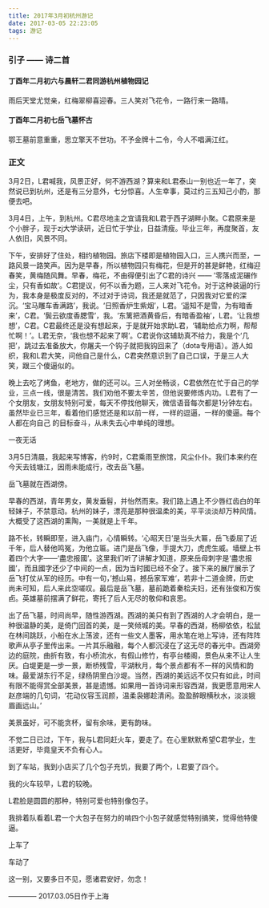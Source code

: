 ```yaml
---
title: 2017年3月初杭州游记
date: 2017-03-05 22:23:05
tags: 游记
---
```

### 引子 —— 诗二首

#### 丁酉年二月初六与晨轩二君同游杭州植物园记

雨后天堂尤觉亲，红梅翠柳喜迎春。三人笑对飞花令，一路行来一路晴。

#### 丁酉年二月初七岳飞墓怀古

鄂王墓前意重重，思立擎天不世功。不予金牌十二令，今人不唱满江红。

### 正文

3月2日，L君喊我，风景正好，何不游西湖？算来和L君泰山一别也近一年了，突然说已到杭州，还是有三分意外，七分惊喜。人生幸事，莫过约三五知己小酌，那便去吧。

3月4日，上午，到杭州。C君尽地主之宜请我和L君于西子湖畔小聚。C君原来是个小胖子，现于zj大学读研，近日忙于学业，日益清瘦。毕业三年，再度聚首，友人依旧，风景不同。

下午，安排好了住处，相约植物园。旅店下楼即是植物园入口，三人携兴而至，一路风景一路笑声。因为是早春，所以植物园只有梅花，但是开的甚是鲜艳，红梅迎春笑，黄梅随风舞。早春，梅花，不由得便引出了C君的诗兴 —— ’零落成泥碾作尘，只有香如故‘。C君提议，何不以香为题，三人来对飞花令。对于这种装逼的行为，我本身是极度反对的，不过对于诗词，我还是就范了，只因我对它爱的深沉。‘宝马雕车香满路’，我说。‘日照香炉生紫烟’，L君。‘遥知不是雪，为有暗香来’，C君。‘鬓云欲度香腮雪’，我。‘东篱把酒黄昏后，有暗香盈袖’，L君。‘让我想想’，C君。C君最终还是没有想起来，于是就开始求助L君，‘辅助给点力啊，帮帮忙啊！’。L君无奈，‘我也想不起来了啊’。C君说你这辅助真不给力，我是个‘几把’，跳过去准备放大，你屠夫一个钩子就把我钩回来了（dota专用语）。游人如织，我和L君大笑，问他自己是什么，C君突然意识到了自己口误，于是三人大笑，跟三个傻逼似的。

晚上去吃了烤鱼，老地方，做的还可以。三人对坐畅谈，C君依然在忙于自己的学业，三点一线，很是清苦。我们劝他不要太辛苦，但他说要修炼内功。L君有了一个女朋友，女朋友特别可爱，每天不停找他聊天，微信语音每次都是1分钟左右。虽然毕业已三年，看着他们感觉还是和以前一样，一样的逗逼，一样的傻逼。每个人都在向自己
的目标奋斗，从未失去心中单纯的理想。

一夜无话

3月5日清晨，我起来写博客，约9时，C君乘雨至旅馆，风尘仆仆。我们本来约在今天去钱塘江，因雨未能成行，改去岳飞墓。

岳飞墓就在西湖傍。

早春的西湖，青年男女，黄发垂髫，并怡然而来。我们路上遇上不少唇红齿白的年轻妹子，不禁意动。杭州的妹子，漂亮是那种很温柔的美，平平淡淡却万种风情。大概受了这西湖的熏陶，一美就是上千年。

路不长，转瞬即至，进入庙门，心情瞬转。‘心昭天日’是当头大匾，岳飞委屈了近千年，后人替他鸣冤，为他立匾。进门是岳飞像，手提大刀，虎虎生威。墙壁上书着四个大字——‘盡忠报國’。这里我们听了讲解才知道，原来岳母刺字是‘盡忠报國’，而且國字还少了中间的一点，因为当时國已经不全了。接下来的展厅展示了岳飞打仗从军的经历。中有一句，’撼山易，撼岳家军难‘，若非十二道金牌，历史尚未可知，后人来此空嗟叹。最后是岳飞墓，墓前跪着秦桧夫妇，还有张俊和万俟卣。英雄墓前摆满了鲜花，寄托了后人无尽的敬仰和哀思。

出了岳飞墓，时间尚早，随性游西湖。西湖的美只有到了西湖的人才会明白，是一种很温静的美，是倚门回首的美，是一笑倾城的美。早春的西湖，杨柳依依，松鼠在林间跳跃，小船在水上荡波，还有一些文人墨客，用水笔在地上写诗，还有阵阵歌声从亭子里传出来。一片其乐融融，每个人都沉浸在了这无尽的春光中。西湖旁边的庭院，曲折有致，有小桥流水，有假山修竹，有亭台楼阁，景色从来不让人生厌。白堤更是一步一景，断桥残雪，平湖秋月，每个景点都有不一样的风情和韵味。最爱湖东行不足，绿杨阴里白沙堤。当然，西湖的美远远不仅只有如此，时间有限不能得赏全部美景，甚是遗憾。如果用一首诗词来形容西湖，我更愿意用宋人赵彦端的几句词，‘花动仪容玉润颜，温柔袅娜趁清闲。盈盈醉眼横秋水，淡淡娥眉画远山。’

美景虽好，可不能贪杯，留有余味，更有韵味。

不觉二日已过，下午，我与L君同赶火车，要走了。在心里默默希望C君学业，生活更好，毕竟皇天不负有心人。

到了车站，我到小店买了几个包子充饥，我要了两个，L君要了四个。

我的火车较早，L君的较晚。

L君脸是圆圆的那种，特别可爱也特别像包子。

我排着队看着L君一个大包子在努力的啃四个小包子就感觉特别搞笑，觉得他特傻逼。

上车了

车动了

这一别，又要多日不见，愿诸君安好，勿念！

———— 2017.03.05日作于上海




